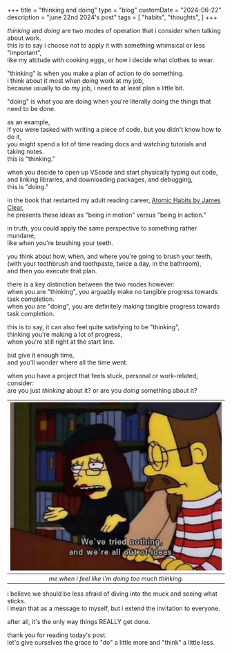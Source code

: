 +++
title = "thinking and doing"
type = "blog"
customDate = "2024-06-22"
description = "june 22nd 2024's post"
tags = [
    "habits",
    "thoughts",
]
+++

*thinking* and *doing* are two modes of operation that i consider when talking about work.\
this is to say i choose not to apply it with something whimsical or less "important",\
like my attitude with cooking eggs, or how i decide what clothes to wear.

"thinking" is when you make a plan of action to do something.\
i think about it most when doing work at my job,\
because usually to do my job, i need to at least plan a little bit.

"doing" is what you are doing when you're literally doing the things that need to be done.

as an example,\
if you were tasked with writing a piece of code, but you didn't know how to do it,\
you might spend a lot of time reading docs and watching tutorials and taking notes.\
this is "thinking."

when you decide to open up VScode and start physically typing out code,\
and linking libraries, and downloading packages, and debugging,\
this is "doing."

in the book that restarted my adult reading career, [Atomic Habits by James Clear](https://www.amazon.com/Atomic-Habits-Proven-Build-Break/dp/0735211299),\
he presents these ideas as "being in motion" versus "being in action."

in truth, you could apply the same perspective to something rather mundane,\
like when you're brushing your teeth.

you think about how, when, and where you're going to brush your teeth,\
(with your toothbrush and toothpaste, twice a day, in the bathroom),\
and then you execute that plan.

there is a key distinction between the two modes however:\
when you are "thinking", you arguably make no tangible progress towards task completion.\
when you are "doing", you are definitely making tangible progress towards task completion.

this is to say, it can also feel quite satisfying to be "thinking",\
thinking you're making a lot of progress,\
when you're still right at the start line.

but give it enough time,\
and you'll wonder where all the time went.

when you have a project that feels stuck, personal or work-related, consider:\
are you just *thinking* about it? or are you *doing* something about it?

| ![just thinking about it](/images/thinking-and-doing.png) | 
|:--:| 
| *me when i feel like i'm doing too much thinking.* |

i believe we should be less afraid of diving into the muck and seeing what sticks.\
i mean that as a message to myself, but i extend the invitation to everyone.

after all, it's the only way things REALLY get done.

thank you for reading today's post.\
let's give ourselves the grace to "do" a little more and "think" a little less.

